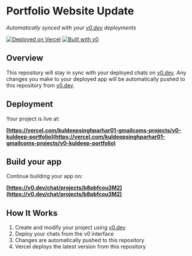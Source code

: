 # Portfolio Website Update

*Automatically synced with your [v0.dev](https://v0.dev) deployments*

[![Deployed on Vercel](https://img.shields.io/badge/Deployed%20on-Vercel-black?style=for-the-badge&logo=vercel)](https://vercel.com/kuldeepsinghparhar01-gmailcoms-projects/v0-kuldeep-portfolio)
[![Built with v0](https://img.shields.io/badge/Built%20with-v0.dev-black?style=for-the-badge)](https://v0.dev/chat/projects/b8pbfcou3M2)

## Overview

This repository will stay in sync with your deployed chats on [v0.dev](https://v0.dev).
Any changes you make to your deployed app will be automatically pushed to this repository from [v0.dev](https://v0.dev).

## Deployment

Your project is live at:

**[https://vercel.com/kuldeepsinghparhar01-gmailcoms-projects/v0-kuldeep-portfolio](https://vercel.com/kuldeepsinghparhar01-gmailcoms-projects/v0-kuldeep-portfolio)**

## Build your app

Continue building your app on:

**[https://v0.dev/chat/projects/b8pbfcou3M2](https://v0.dev/chat/projects/b8pbfcou3M2)**

## How It Works

1. Create and modify your project using [v0.dev](https://v0.dev)
2. Deploy your chats from the v0 interface
3. Changes are automatically pushed to this repository
4. Vercel deploys the latest version from this repository